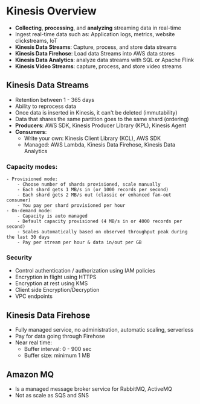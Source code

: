 # Kinesis Overview
- **Collecting**, **processing**, and **analyzing** streaming data in real-time
- Ingest real-time data such as: Application logs, metrics, website clickstreams, IoT
- **Kinesis Data Streams**: Capture, process, and store data streams
- **Kinesis Data Firehose**: Load data Streams into AWS data stores
- **Kinesis Data Analytics**: analyze data streams with SQL or Apache Flink
- **Kinesis Video Streams**: capture, process, and store video streams

## Kinesis Data Streams
- Retention between 1 - 365 days
- Ability to reprocess data
- Once data is inserted in Kinesis, it can't be deleted (immutability)
- Data that shares the same partition goes to the same shard (ordering)
- **Producers**: AWS SDK, Kinesis Producer Library (KPL), Kinesis Agent
- **Consumers**:
    - Write your own: Kinesis Client Library (KCL), AWS SDK
    - Managed: AWS Lambda, Kinesis Data Firehose, Kinesis Data Analytics

### Capacity modes:
    - Provisioned mode:
        - Choose number of shards provisioned, scale manually
        - Each shard gets 1 MB/s in (or 1000 records per second)
        - Each shard gets 2 MB/s out (classic or enhanced fan-out consumer)
        - You pay per shard provisioned per hour
    - On-demand mode:
        - Capacity is auto managed
        - Default capacity provisioned (4 MB/s in or 4000 records per second)
        - Scales automatically based on observed throughput peak during the last 30 days
        - Pay per stream per hour & data in/out per GB

### Security
- Control authentication / authorization using IAM policies
- Encryption in flight using HTTPS
- Encryption at rest using KMS
- Client side Encryption/Decryption
- VPC endpoints

## Kinesis Data Firehose
- Fully managed service, no administration, automatic scaling, serverless
- Pay for data going through Firehose
- Near real time:
    - Buffer interval: 0 - 900 sec
    - Buffer size: minimum 1 MB

## Amazon MQ
- Is a managed message broker service for RabbitMQ, ActiveMQ
- Not as scale as SQS and SNS